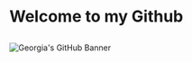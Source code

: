 # Welcome to my Github 
## 

![Georgia's GitHub Banner](https://www.google.com/url?sa=i&url=http%3A%2F%2Fwww.exeter.ac.uk%2Fabout%2F&psig=AOvVaw05Fcthb5nU5FcgiCgiXdnW&ust=1692994008257000&source=images&cd=vfe&opi=89978449&ved=0CA8QjRxqFwoTCMiS5qWM9oADFQAAAAAdAAAAABAD)
